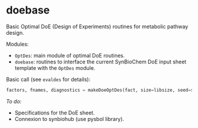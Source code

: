 # doebase

Basic Optimal DoE (Design of Experiments) routines for metabolic pathway design.

Modules:

* `OptDes`: main module of optimal DoE routines.
* `doebase`: routines to interface the current SynBioChem DoE input sheet template with the `OptDes` module.

Basic call (see `evaldes` for details):

```python
factors, fnames, diagnostics = makeDoeOptDes(fact, size=libsize, seed=seed, starts=starts, RMSE= RMSE, alpha=alpha, random=random )
```

*To do:*

* Specifications for the DoE sheet.
* Connexion to synbiohub (use pysbol library).
